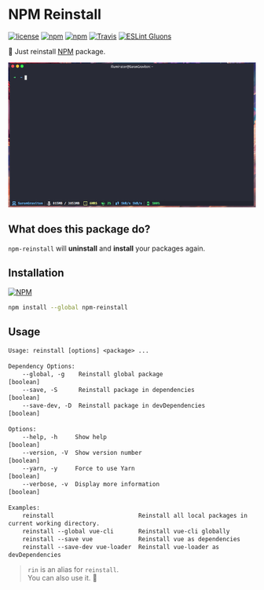 # NPM Reinstall
[![license](https://img.shields.io/github/license/gluons/npm-reinstall.svg?style=flat-square)](./LICENSE)
[![npm](https://img.shields.io/npm/v/npm-reinstall.svg?style=flat-square)](https://www.npmjs.com/package/npm-reinstall)
[![npm](https://img.shields.io/npm/dt/npm-reinstall.svg?style=flat-square)](https://www.npmjs.com/package/npm-reinstall)
[![Travis](https://img.shields.io/travis/gluons/npm-reinstall.svg?style=flat-square)](https://travis-ci.org/gluons/npm-reinstall)
[![ESLint Gluons](https://img.shields.io/badge/code%20style-gluons-9C27B0.svg?style=flat-square)](https://github.com/gluons/eslint-config-gluons)

🔄 Just reinstall [NPM](https://www.npmjs.com) package.

![Screenshot](./asset/screenshot.gif)

## What does this package do?

`npm-reinstall` will **uninstall** and **install** your packages again.

## Installation

[![NPM](https://nodei.co/npm/npm-reinstall.png?downloads=true&downloadRank=true&stars=true)](https://www.npmjs.com/package/npm-reinstall)

```bash
npm install --global npm-reinstall
```

## Usage

```
Usage: reinstall [options] <package> ...

Dependency Options:
	--global, -g    Reinstall global package                             [boolean]
	--save, -S      Reinstall package in dependencies                    [boolean]
	--save-dev, -D  Reinstall package in devDependencies                 [boolean]

Options:
	--help, -h     Show help                                             [boolean]
	--version, -V  Show version number                                   [boolean]
	--yarn, -y     Force to use Yarn                                     [boolean]
	--verbose, -v  Display more information                              [boolean]

Examples:
	reinstall                        Reinstall all local packages in current working directory.
	reinstall --global vue-cli       Reinstall vue-cli globally
	reinstall --save vue             Reinstall vue as dependencies
	reinstall --save-dev vue-loader  Reinstall vue-loader as devDependencies
```

> `rin` is an alias for `reinstall`.  
	You can also use it. 🙂
